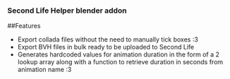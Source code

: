 ### Second Life Helper blender addon

##Features
* Export collada files without the need to manually tick boxes :3
* Export BVH files in bulk ready to be uploaded to Second Life
* Generates hardcoded values for animation duration in the form of a 2 lookup array along with a function to retrieve duration in seconds from animation name :3

